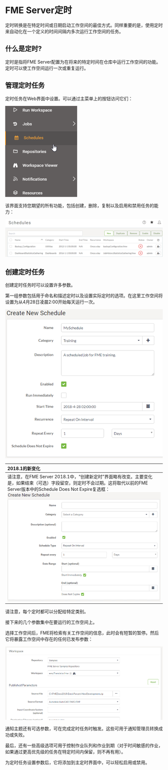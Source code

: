 # FME Server定时

定时转换是在特定时间或日期启动工作空间的最佳方式。同样重要的是，使用定时来自动化在一个定义的时间间隔内多次运行工作空间的任务。

## 什么是定时?

定时是指将FME Server配置为在将来的特定时间在仓库中运行工作空间的功能。定时可以使工作空间运行一次或重复运行。

## 管理定时任务

定时任务在Web界面中设置。可以通过主菜单上的按钮访问它们：

![](../.gitbook/assets/img1.041.schedulingmenu.png)

该界面支持您期望的所有功能，包括创建，删除，复制以及启用和禁用任务的能力：

![](../.gitbook/assets/img1.042.schedulinginterface.png)

## 创建定时任务

创建定时任务时可以设置许多参数。

第一组参数包括用于命名和描述定时以及设置实际定时的选项。在这里工作空间将设置为从4月28日凌晨2:00开始每天运行一次。

![](../.gitbook/assets/img1.043.schedulingnewgeneral.png)

|  2018.1的新变化 |
| :--- |
|  请注意，在FME Server 2018.1中，“创建新定时”界面略有改变。主要变化是，如果结束（可选）字段留空，则定时不会过期。这将取代以前的FME Server版本中的Schedule Does Not Expire复选框：  ![](../.gitbook/assets/img1.044.newcreateschedule.png) |

请注意，每个定时都可以分配给特定类别。

接下来的几个参数集中在要运行的工作空间上。

选择工作空间后，FME将检索有关工作空间的信息，此时会有短暂的暂停。然后它将暴露工作空间中存在的任何已发布参数：

![](../.gitbook/assets/img1.045.schedulingnewworkspace.png)

通知主题还有可选参数，可在完成定时任务时触发。这些可用于通知管理员转换成功或失败。

最后，还有一些高级选项可用于控制作业队列和作业到期（对于时间敏感的作业，如果通过更高优先级的任务在特定时间内保留，则不再有用）。

为定时任务设置参数后，它将添加到主定时界面中，可以轻松启用或禁用。
